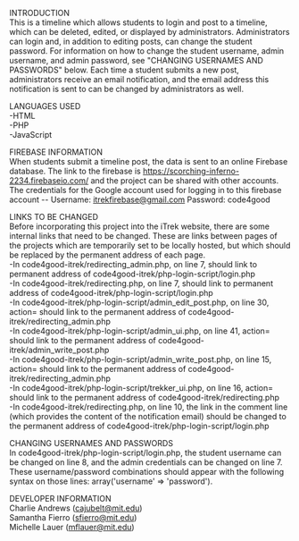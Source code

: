 INTRODUCTION <br />
This is a timeline which allows students to login and post to a timeline, which can be
deleted, edited, or displayed by administrators. Administrators can login and, in addition
to editing posts, can change the student password. For information on how to change the
student username, admin username, and admin password, see "CHANGING USERNAMES AND PASSWORDS"
below. Each time a student submits a new post, administrators receive an email notification,
and the email address this notification is sent to can be changed by administrators as well.

LANGUAGES USED <br />
-HTML <br />
-PHP <br />
-JavaScript

FIREBASE INFORMATION <br />
When students submit a timeline post, the data is sent to an online Firebase database. 
The link to the firebase is https://scorching-inferno-2234.firebaseio.com/ and the project
can be shared with other accounts. 
The credentials for the Google account used for logging in to this firebase account --
Username: itrekfirebase@gmail.com
Password: code4good

LINKS TO BE CHANGED <br />
Before incorporating this project into the iTrek website, there are some internal links that
need to be changed. These are links between pages of the projects which are temporarily set
to be locally hosted, but which should be replaced by the permanent address of each page.<br />
-In code4good-itrek/redirecting_admin.php, on line 7, should link to permanent address of 
code4good-itrek/php-login-script/login.php <br />
-In code4good-itrek/redirecting.php, on line 7, should link to permanent address of 
code4good-itrek/php-login-script/login.php <br />
-In code4good-itrek/php-login-script/admin_edit_post.php, on line 30, action= should link to
 the permanent address of code4good-itrek/redirecting_admin.php <br />
-In code4good-itrek/php-login-script/admin_ui.php, on line 41, action= should link to
 the permanent address of code4good-itrek/admin_write_post.php <br />
-In code4good-itrek/php-login-script/admin_write_post.php, on line 15, action= should link to
 the permanent address of code4good-itrek/redirecting_admin.php <br />
-In code4good-itrek/php-login-script/trekker_ui.php, on line 16, action= should link to
 the permanent address of code4good-itrek/redirecting.php <br />
-In code4good-itrek/redirecting.php, on line 10, the link in the comment line (which provides
 the content of the notification email) should be changed to the permanent address of
 code4good-itrek/php-login-script/login.php <br />

CHANGING USERNAMES AND PASSWORDS <br />
In code4good-itrek/php-login-script/login.php, the student username can be changed on line 8, and 
the admin credentials can be changed on line 7. These username/password combinations should appear
with the following syntax on those lines: array('username' => 'password').

DEVELOPER INFORMATION <br />
Charlie Andrews (cajubelt@mit.edu) <br />
Samantha Fierro (sfierro@mit.edu) <br />
Michelle Lauer (mflauer@mit.edu)